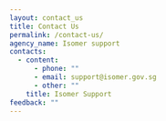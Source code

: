 ```yaml
---
layout: contact_us
title: Contact Us
permalink: /contact-us/
agency_name: Isomer support
contacts:
  - content:
      - phone: ""
      - email: support@isomer.gov.sg
      - other: ""
    title: Isomer Support
feedback: ""
---
```

